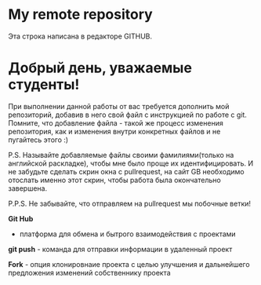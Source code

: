 # My remote repository

Эта строка написана в редакторе GITHUB.

# Добрый день, уважаемые студенты!

При выполнении данной работы от вас требуется дополнить мой репозиторий, добавив в него свой файл с инструкцией по работе с git. Помните, что добавление файла - такой же процесс изменения репозитория, как и изменения внутри конкретных файлов и не пугайтесь этого :)

P.S. Называйте добавляемые файлы своими фамилиями(только на английской раскладке), чтобы мне было проще их идентифицировать. И не забудьте сделать скрин окна с pullrequest, на сайт GB необходимо отослать именно этот скрин, чтобы работа была окончательно завершена.

P.P.S. Не забывайте, что отправляем на pullrequest мы побочные ветки!

**Git Hub**

* платформа для обмена и бытрого взаимодействия с проектами

**git push** - команда для отправки информации в удаленный проект

**Fork** - опция клонировнаие проекта с целью улучшения и дальнейшего предложения изменений собственнику проекта

